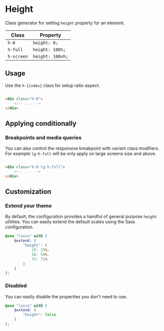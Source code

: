 # Height

Class generator for setting `height` property for an element.

| Class      | Property         |
|------------|------------------|
| `h-0`      | `height: 0;`     |
| `h-full`   | `height: 100%;`  |
| `h-screen` | `height: 100vh;` |

## Usage

Use the `h-{index}` class for setup ratio aspect.

```html

<div class="h-0">
    <!-- ... -->
</div>
```

## Applying conditionally

### Breakpoints and media queries

You can also control the responsive breakpoint with variant class modifiers. For example `lg:h-full` will be only apply
on large screens size and above.

```html

<div class="h-0 lg:h-full">
    <!-- ... -->
</div>
```

## Customization

### Extend your theme

By default, the configuration provides a handful of general purpose `height` utilities. You can easily extend the
default scales using the Sass configuration.

```scss
@use "lasco" with (
    $extend: (
        "height": (
            25: 25%,
            50: 50%,
            75: 75%
        )
    )
);
```

### Disabled

You can easily disable the properties you don't need to use.

```scss
@use "lasco" with (
    $extend: (
        "height": false
    )
);
```
